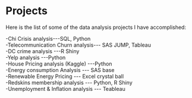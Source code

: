 # Projects
Here is the list of some of the data analysis projects I have accomplished: 

-Chi Crisis analysis---SQL, Python  
-Telecommunication Churn analysis--- SAS JUMP, Tableau  
-DC crime analysis ---R Shiny  
-Yelp analysis ---Python   
-House Pricing analysis (Kaggle) ---Python  
-Energy consumption Analysis --- SAS base  
-Renewable Energy Pricing --- Excel crystal ball  
-Redskins membership analysis --- Python, R Shiny  
-Unemployment & Inflation analysis --- Teableau  
